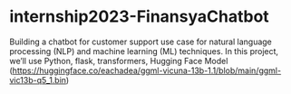 # internship2023-FinansyaChatbot
Building a chatbot for customer support use case for natural language processing (NLP) and machine learning (ML) techniques. In this project, we’ll use Python, flask, transformers, Hugging Face Model (https://huggingface.co/eachadea/ggml-vicuna-13b-1.1/blob/main/ggml-vic13b-q5_1.bin)
